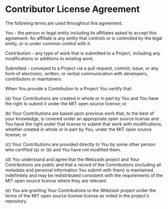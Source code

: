 Contributor License Agreement
=============================

The following terms are used throughout this agreement:

You - the person or legal entity including its affiliates asked to accept this agreement. An affiliate is any entity that controls or is controlled by the legal entity, or is under common control with it.

Contribution - any type of work that is submitted to a Project, including any modifications or additions to existing work.

Submitted - conveyed to a Project via a pull request, commit, issue, or any form of electronic, written, or verbal communication with developers, contributors or maintainers.

When You provide a Contribution to a Project You certify that:

(a) Your Contributions are created in whole or in part by You and You have the right to submit it under the MIT open source license; or

(b) Your Contributions are based upon previous work that, to the best of your knowledge, is covered under an appropriate open source license and You have the right under that license to submit that work with modifications, whether created in whole or in part by You, under the MIT open source license; or

(c) Your Contributions are provided directly to You by some other person who certified (a) or (b) and You have not modified them.

(d) You understand and agree that the Webzash project and Your Contributions are public and that a record of the Contributions (including all metadata and personal information You submit with them) is maintained indefinitely and may be redistributed consistent with the requirements of the MIT open source license where they are relevant.

(e) You are granting Your Contributions to the Webzash project under the terms of the MIT open source license license as noted in the project's repository.
